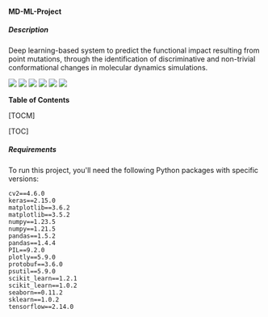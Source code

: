 #### MD-ML-Project

##### Description

Deep learning-based system to predict the functional impact resulting from point mutations, through the identification of discriminative and non-trivial conformational changes in molecular dynamics simulations.

![](https://img.shields.io/github/stars/pandao/editor.md.svg) ![](https://img.shields.io/github/forks/pandao/editor.md.svg) ![](https://img.shields.io/github/tag/pandao/editor.md.svg) ![](https://img.shields.io/github/release/pandao/editor.md.svg) ![](https://img.shields.io/github/issues/pandao/editor.md.svg) ![](https://img.shields.io/bower/v/editor.md.svg)

**Table of Contents**

[TOCM]

[TOC]

##### Requirements

To run this project, you'll need the following Python packages with specific versions:

```
cv2==4.6.0
keras==2.15.0
matplotlib==3.6.2
matplotlib==3.5.2
numpy==1.23.5
numpy==1.21.5
pandas==1.5.2
pandas==1.4.4
PIL==9.2.0
plotly==5.9.0
protobuf==3.6.0
psutil==5.9.0
scikit_learn==1.2.1
scikit_learn==1.0.2
seaborn==0.11.2
sklearn==1.0.2
tensorflow==2.14.0
```